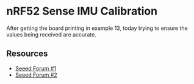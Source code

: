 # nRF52 Sense IMU Calibration

After getting the board printing in example 13, today trying to ensure the values being received are accurate.


## Resources

* [Seeed Forum #1](https://forum.seeedstudio.com/t/xiao-nrf52840-sense-free-falls-sleep-double-tap-wake-up-demo/272176)
* [Seeed Forum #2](https://forum.seeedstudio.com/t/seeed-xiao-ble-nrf52840-sense-giving-bad-gyroscope-data/274134)